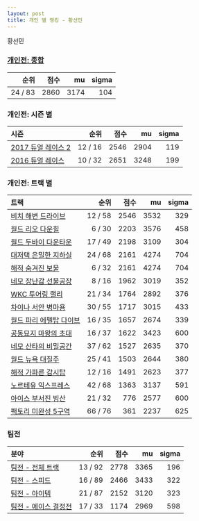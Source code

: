```yaml
---
layout: post
title: 개인 별 랭킹 - 황선민
---
```


황선민

### [개인전: 종합](../singles-full)

| 순위 | 점수 | mu | sigma |
|---:|---:|---:|---:|
| 24 / 83 | 2860 | 3174 | 104 |

### 개인전: 시즌 별

| 시즌 | 순위 | 점수 | mu | sigma |
|:---|---:|---:|---:|---:|
| [2017 듀얼 레이스 2](../s2017_1) | 12 / 16 | 2546 | 2904 | 119 |
| [2016 듀얼 레이스](../s2016_1) | 10 / 32 | 2651 | 3248 | 199 |

### 개인전: 트랙 별

| 트랙 | 순위 | 점수 | mu | sigma |
|:---|---:|---:|---:|---:|
| [비치 해변 드라이브](../haebyun) | 12 / 58 | 2546 | 3532 | 329 |
| [월드 리오 다운힐](../rio) | 6 / 30 | 2203 | 3576 | 458 |
| [월드 두바이 다운타운](../dubai) | 17 / 49 | 2198 | 3109 | 304 |
| [대저택 은밀한 지하실](../jeotaek) | 24 / 68 | 2161 | 4274 | 704 |
| [해적 숨겨진 보물](../haesumbo) | 6 / 32 | 2161 | 4274 | 704 |
| [네모 장난감 선물공장](../present) | 8 / 16 | 1962 | 3019 | 352 |
| [WKC 투어링 랠리](../rally) | 21 / 34 | 1764 | 2892 | 376 |
| [차이나 서안 병마용](../byeongma) | 30 / 55 | 1717 | 3015 | 433 |
| [월드 파리 에펠탑 다이브](../eifel) | 16 / 35 | 1657 | 2674 | 339 |
| [공동묘지 마왕의 초대](../mawang) | 16 / 37 | 1622 | 3423 | 600 |
| [네모 산타의 비밀공간](../santa) | 37 / 62 | 1527 | 2635 | 370 |
| [월드 뉴욕 대질주](../newyork) | 25 / 41 | 1503 | 2644 | 380 |
| [해적 가파른 감시탑](../gamshi) | 12 / 16 | 1491 | 2623 | 377 |
| [노르테유 익스프레스](../noex) | 42 / 68 | 1363 | 3137 | 591 |
| [아이스 부서진 빙산](../boobing) | 21 / 32 | 776 | 2577 | 600 |
| [팩토리 미완성 5구역](../district5) | 66 / 76 | 361 | 2237 | 625 |

### 팀전

| 분야 | 순위 | 점수 | mu | sigma |
|:---|---:|---:|---:|---:|
| [팀전 - 전체 트랙](../team-full) | 13 / 92 | 2778 | 3365 | 196 |
| [팀전 - 스피드](../team-speed) | 16 / 89 | 2466 | 3433 | 322 |
| [팀전 - 아이템](../team-item) | 21 / 87 | 2152 | 3120 | 323 |
| [팀전 - 에이스 결정전](../team-ace) | 17 / 33 | 1174 | 2969 | 598 |
